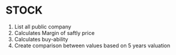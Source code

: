 STOCK
======


1) List all public company
2) Calculates Margin of saftly price
3) Calculates buy-ability
4) Create comparison between values based on 5 years valuation
